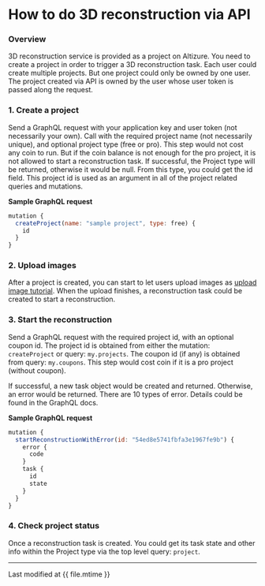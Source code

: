 # How to do 3D reconstruction via API

### Overview

3D reconstruction service is provided as a project on Altizure. You need to create a project in order to trigger a 3D reconstruction task.
Each user could create multiple projects. But one project could only be owned by one user.
The project created via API is owned by the user whose user token is passed along the request.

### 1. Create a project
Send a GraphQL request with your application key and user token (not necessarily your own).
Call with the required project name (not necessarily unique), and optional project type (free or pro).
This step would not cost any coin to run.
But if the coin balance is not enough for the pro project, it is not allowed to start a reconstruction task.
If successful, the Project type will be returned, otherwise it would be null.
From this type, you could get the id field.
This project id is used as an argument in all of the project related queries and mutations.

__Sample GraphQL request__
```js
mutation {
  createProject(name: "sample project", type: free) {
    id
  }
}
```

### 2. Upload images
After a project is created, you can start to let users upload images as [upload image tutorial](upload.md).
When the upload finishes, a reconstruction task could be created to start a reconstruction.

### 3. Start the reconstruction
Send a GraphQL request with the required project id, with an optional coupon id.
The project id is obtained from either the mutation: `createProject` or query: `my.projects`.
The coupon id (if any) is obtained from query: `my.coupons`.
This step would cost coin if it is a pro project (without coupon).


If successful, a new task object would be created and returned.
Otherwise, an error would be returned.
There are 10 types of error.
Details could be found in the GraphQL docs.

__Sample GraphQL request__
```js
mutation {
  startReconstructionWithError(id: "54ed8e5741fbfa3e1967fe9b") {
    error {
      code
    }
    task {
      id
      state
    }
  }
}
```

### 4. Check project status
Once a reconstruction task is created. You could get its task state and other info within the Project type via the top level query: `project`.


---

Last modified at {{ file.mtime }}
